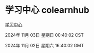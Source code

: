 # 学习中心 colearnhub
[学习中心](http://219.139.197.74:56308/colearnhub/)

2024年 11月 03日 星期日 00:40:02 CST

2024年 11月 02日 星期六 16:40:02 GMT
